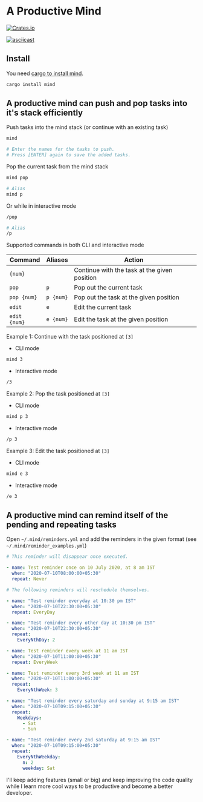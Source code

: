 A Productive Mind
=================

[![Crates.io](https://img.shields.io/crates/v/mind.svg)](https://crates.io/crates/mind)

[![asciicast](https://asciinema.org/a/345440.svg)](https://asciinema.org/a/345440)

Install
-------

You need [cargo to install mind](https://www.rust-lang.org/tools/install).

```bash
cargo install mind
```

A productive mind can push and pop tasks into it's stack efficiently
--------------------------------------------------------------------

Push tasks into the mind stack (or continue with an existing task)

```bash
mind

# Enter the names for the tasks to push.
# Press [ENTER] again to save the added tasks.
```

Pop the current task from the mind stack

```bash
mind pop

# Alias
mind p
```

Or while in interactive mode

```bash
/pop

# Alias
/p
```

Supported commands in both CLI and interactive mode

| Command         | Aliases     | Action
|-----------------|-------------|------------------------------------------
| `{num}`         |             | Continue with the task at the given position
| `pop`           | `p`         | Pop out the current task
| `pop {num}`     | `p {num}`   | Pop out the task at the given position
| `edit`          | `e`         | Edit the current task
| `edit {num}`    | `e {num}`   | Edit the task at the given position

Example 1: Continue with the task positioned at `[3]`

* CLI mode

```bash
mind 3
```

* Interactive mode

```bash
/3
```

Example 2: Pop the task positioned at `[3]`

* CLI mode

```bash
mind p 3
```

* Interactive mode

```bash
/p 3
```

Example 3: Edit the task positioned at `[3]`

* CLI mode

```bash
mind e 3
```

* Interactive mode

```bash
/e 3
```

A productive mind can remind itself of the pending and repeating tasks
----------------------------------------------------------------------

Open `~/.mind/reminders.yml` and add the reminders in the given format (see `~/.mind/reminder_examples.yml`)

```yaml
# This reminder will disappear once executed.

- name: Test reminder once on 10 July 2020, at 8 am IST
  when: "2020-07-10T08:00:00+05:30"
  repeat: Never

# The following reminders will reschedule themselves.

- name: "Test reminder everyday at 10:30 pm IST"
  when: "2020-07-10T22:30:00+05:30"
  repeat: EveryDay

- name: "Test reminder every other day at 10:30 pm IST"
  when: "2020-07-10T22:30:00+05:30"
  repeat:
    EveryNthDay: 2

- name: Test reminder every week at 11 am IST
  when: "2020-07-10T11:00:00+05:30"
  repeat: EveryWeek

- name: Test reminder every 3rd week at 11 am IST
  when: "2020-07-10T11:00:00+05:30"
  repeat:
    EveryNthWeek: 3

- name: "Test reminder every saturday and sunday at 9:15 am IST"
  when: "2020-07-10T09:15:00+05:30"
  repeat:
    Weekdays:
      - Sat
      - Sun

- name: "Test reminder every 2nd saturday at 9:15 am IST"
  when: "2020-07-10T09:15:00+05:30"
  repeat:
    EveryNthWeekday:
      n: 2
      weekday: Sat
```

I'll keep adding features (small or big) and keep improving the code quality
while I learn more cool ways to be productive and become a better developer.
